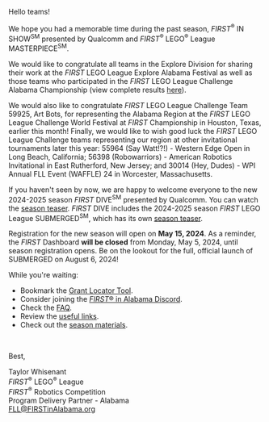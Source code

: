 Hello teams!

We hope you had a memorable time during the past season, *FIRST*<sup>&reg;</sup> IN SHOW<sup>SM</sup> presented by Qualcomm and *FIRST*<sup>&reg;</sup> LEGO<sup>&reg;</sup> League MASTERPIECE<sup>SM</sup>.

We would like to congratulate all teams in the Explore Division for sharing their work at the *FIRST* LEGO League Explore Alabama Festival as well as those teams who participated in the *FIRST* LEGO League Challenge Alabama Championship (view complete results [here](https://github.com/drewwhis/alabama-first-lego-league/blob/main/2023-2024/challenge-results.md)).

We would also like to congratulate *FIRST* LEGO League Challenge Team 59925, Art Bots, for representing the Alabama Region at the *FIRST* LEGO League Challenge World Festival at *FIRST* Championship in Houston, Texas, earlier this month! Finally, we would like to wish good luck the *FIRST* LEGO League Challenge teams representing our region at other invitational tournaments later this year: 55964 (Say Watt!?!) - Western Edge Open in Long Beach, California; 56398 (Robowarriors) - American Robotics Invitational in East Rutherford, New Jersey; and 30014 (Hey, Dudes) - WPI Annual FLL Event (WAFFLE) 24 in Worcester, Massachusetts.

If you haven't seen by now, we are happy to welcome everyone to the new 2024-2025 season *FIRST* DIVE<sup>SM</sup> presented by Qualcomm. You can watch the [season teaser](https://www.youtube.com/watch?v=zM1wAo4eQzQ). *FIRST* DIVE includes the 2024-2025 season *FIRST* LEGO League SUBMERGED<sup>SM</sup>, which has its own [season teaser](https://www.youtube.com/watch?v=4JV7x014U0I).

Registration for the new season will open on **May 15, 2024**. As a reminder, the *FIRST* Dashboard **will be closed** from Monday, May 5, 2024, until season registration opens. Be on the lookout for the full, official launch of SUBMERGED on August 6, 2024!

While you're waiting:
- Bookmark the [Grant Locator Tool](https://www.firstinspires.org/robotics/team-grants).
- Consider joining the [*FIRST*&reg; in Alabama Discord](http://discord.gg/XfurbWERQ8).
- Check the [FAQ](https://github.com/drewwhis/alabama-first-lego-league/wiki/Frequently-Asked-Questions).
- Review the [useful links](https://github.com/drewwhis/alabama-first-lego-league/wiki/Useful-Links).
- Check out the [season materials](https://info.firstinspires.org/free-season-content).

<br />

Best,
<p>
  Taylor Whisenant<br />
  <i>FIRST</i><sup>&reg;</sup> LEGO<sup>&reg;</sup> League<br />
  <i>FIRST</i><sup>&reg;</sup> Robotics Competition<br />
  Program Delivery Partner - Alabama<br >
  <a href="mailto:fll@firstinalabama.org">FLL@FIRSTinAlabama.org</a>
</p>
